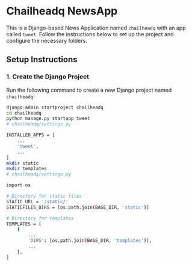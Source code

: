 # Chailheadq NewsApp

This is a Django-based News Application named `chailheadq` with an app called `tweet`. Follow the instructions below to set up the project and configure the necessary folders.

## Setup Instructions

### 1. Create the Django Project

Run the following command to create a new Django project named `chailheadq`:

```bash
django-admin startproject chailheadq
cd chailheadq
python manage.py startapp tweet
# chailheadq/settings.py

INSTALLED_APPS = [
    ...
    'tweet',
    ...
]
mkdir static
mkdir templates
# chailheadq/settings.py

import os

# Directory for static files
STATIC_URL = '/static/'
STATICFILES_DIRS = [os.path.join(BASE_DIR, 'static')]

# Directory for templates
TEMPLATES = [
    {
        ...
        'DIRS': [os.path.join(BASE_DIR, 'templates')],
        ...
    },
]
